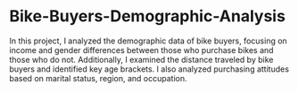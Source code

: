 # Bike-Buyers-Demographic-Analysis
In this project, I analyzed the demographic data of bike buyers, focusing on income and gender differences between those who purchase bikes and those who do not. Additionally, I examined the distance traveled by bike buyers and identified key age brackets. I also analyzed purchasing attitudes based on marital status, region, and occupation. 
